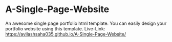 # A-Single-Page-Website
An awesome single page portfolio html template. You can easily design your portfolio website using this template.
Live-Link: https://avilashsaha035.github.io/A-Single-Page-Website/
